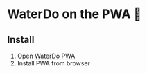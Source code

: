# WaterDo on the PWA 💖

## Install

1. Open [WaterDo PWA](lollipop-onl.github.io/WaterDo-PWA/)
2. Install PWA from browser
